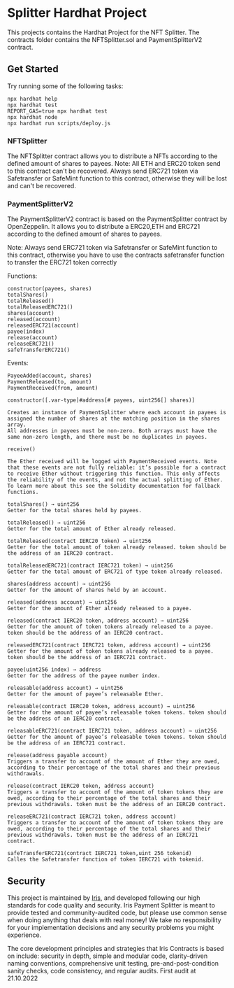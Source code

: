 # Splitter Hardhat Project

This projects contains the Hardhat Project for the NFT Splitter.
The contracts folder contains the NFTSplitter.sol and PaymentSplitterV2 contract.

## Get Started
Try running some of the following tasks:

```shell
npx hardhat help
npx hardhat test
REPORT_GAS=true npx hardhat test
npx hardhat node
npx hardhat run scripts/deploy.js
```

### NFTSplitter
The NFTSplitter contract allows you to distribute a NFTs according to the defined amount of shares to payees.
Note: 
All ETH and ERC20 token send to this contract can't be recovered.
Always send ERC721 token via Safetransfer or SafeMint function to this contract, otherwise they will be lost and can't be recovered.

### PaymentSplitterV2
The PaymentSplitterV2 contract is based on the PaymentSplitter contract by OpenZeppelin. It allows you to distribute a ERC20,ETH and ERC721 according to the defined amount of shares to payees.

Note:
Always send ERC721 token via Safetransfer or SafeMint function to this contract, otherwise you have to use the contracts safetransfer function to transfer the ERC721 token correctly

Functions:
```
constructor(payees, shares)
totalShares()
totalReleased()
totalReleasedERC721()
shares(account)
released(account)
releasedERC721(account)
payee(index)
release(account)
releaseERC721()
safeTransferERC721()
```
Events:
```
PayeeAdded(account, shares)
PaymentReleased(to, amount)
PaymentReceived(from, amount)
```
```
constructor([.var-type]#address[# payees, uint256[] shares)]

Creates an instance of PaymentSplitter where each account in payees is assigned the number of shares at the matching position in the shares array.
All addresses in payees must be non-zero. Both arrays must have the same non-zero length, and there must be no duplicates in payees.
```
```
receive()

The Ether received will be logged with PaymentReceived events. Note that these events are not fully reliable: it’s possible for a contract to receive Ether without triggering this function. This only affects the reliability of the events, and not the actual splitting of Ether.
To learn more about this see the Solidity documentation for fallback functions.
```
```
totalShares() → uint256
Getter for the total shares held by payees.
```
```
totalReleased() → uint256
Getter for the total amount of Ether already released.
```
```
totalReleased(contract IERC20 token) → uint256
Getter for the total amount of token already released. token should be the address of an IERC20 contract.
```
```
totalReleasedERC721(contract IERC721 token) → uint256
Getter for the total amount of ERC721 of type token already released.
```
```
shares(address account) → uint256
Getter for the amount of shares held by an account.
```
```
released(address account) → uint256
Getter for the amount of Ether already released to a payee.
```
```
released(contract IERC20 token, address account) → uint256
Getter for the amount of token tokens already released to a payee. token should be the address of an IERC20 contract.
```
```
releasedERC721(contract IERC721 token, address account) → uint256
Getter for the amount of token tokens already released to a payee. token should be the address of an IERC721 contract.
```
```
payee(uint256 index) → address
Getter for the address of the payee number index.
```
```
releasable(address account) → uint256
Getter for the amount of payee’s releasable Ether.
```

```
releasable(contract IERC20 token, address account) → uint256
Getter for the amount of payee’s releasable token tokens. token should be the address of an IERC20 contract.
```

```
releasableERC721(contract IERC721 token, address account) → uint256
Getter for the amount of payee’s releasable token tokens. token should be the address of an IERC721 contract.
```
```
release(address payable account)
Triggers a transfer to account of the amount of Ether they are owed, according to their percentage of the total shares and their previous withdrawals.
```
```
release(contract IERC20 token, address account)
Triggers a transfer to account of the amount of token tokens they are owed, according to their percentage of the total shares and their previous withdrawals. token must be the address of an IERC20 contract.
```
```
releaseERC721(contract IERC721 token, address account)
Triggers a transfer to account of the amount of token tokens they are owed, according to their percentage of the total shares and their previous withdrawals. token must be the address of an IERC721 contract.
```
```
safeTransferERC721(contract IERC721 token,uint 256 tokenid)
Calles the Safetransfer function of token IERC721 with tokenid.
```

## Security
This project is maintained by [Iris](https://www.iris.to), and developed following our high standards for code quality and security. 
Iris Payment Splitter is meant to provide tested and community-audited code, but please use common sense when doing anything that deals with real money! 
We take no responsibility for your implementation decisions and any security problems you might experience.

The core development principles and strategies that Iris Contracts is based on include: security in depth, simple and modular code, clarity-driven naming conventions, comprehensive unit testing, pre-and-post-condition sanity checks, code consistency, and regular audits.
First audit at 21.10.2022